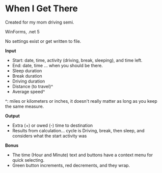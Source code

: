 ﻿# When I Get There
Created for my mom driving semi.

WinForms, .net 5

No settings exist or get written to file.

**Input**
- Start: date, time, activity (driving, break, sleeping), and time left.
- End: date, time ... when you should be there.
- Sleep duration
- Break duration
- Driving duration
- Distance (to travel)^
- Average speed^

^: miles or kilometers or inches, it doesn't really matter as long as you keep the same measure.

**Output**
- Extra (+) or owed (-) time to destination
- Results from calculation... cycle is Driving, break, then sleep, and considers what the start activity was

**Bonus**
- The time (Hour and Minute) text and buttons have a context menu for quick selecting.
- Green button increments, red decrements, and they wrap.